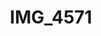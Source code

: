 ---
pid: '193'
layout: photos
title: IMG_4571
filename: IMG_4571.jpg
caption: 
permalink: "/photos/193.html"
---